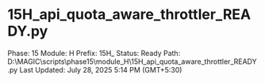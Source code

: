 # 15H_api_quota_aware_throttler_READY.py

Phase: 15
Module: H
Prefix: 15H_
Status: Ready
Path: D:\MAGIC\scripts\phase15\module_H\15H_api_quota_aware_throttler_READY.py
Last Updated: July 28, 2025 5:14 PM (GMT+5:30)